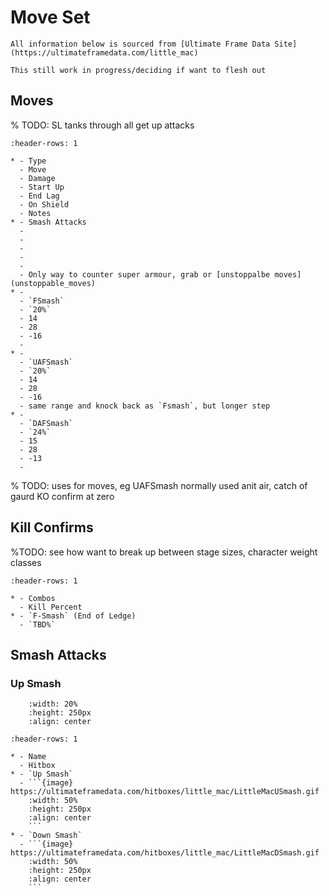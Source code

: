 # Move Set

```{note}
All information below is sourced from [Ultimate Frame Data Site](https://ultimateframedata.com/little_mac)
```

```{warning}
This still work in progress/deciding if want to flesh out
```
## Moves
% TODO: SL tanks through all get up attacks
```{list-table}
:header-rows: 1

* - Type
  - Move
  - Damage
  - Start Up
  - End Lag
  - On Shield
  - Notes
* - Smash Attacks
  - 
  - 
  -
  -
  -
  - Only way to counter super armour, grab or [unstoppalbe moves](unstoppable_moves)
* - 
  - `FSmash`
  - `20%`
  - 14
  - 28
  - -16
  - 
* - 
  - `UAFSmash`
  - `20%`
  - 14
  - 28
  - -16
  - same range and knock back as `Fsmash`, but longer step 
* - 
  - `DAFSmash`
  - `24%`
  - 15
  - 28
  - -13
  - 
```

% TODO: uses for moves, eg UAFSmash normally used anit air, catch of gaurd KO confirm at zero



## Kill Confirms

%TODO: see how want to break up between stage sizes, character weight classes 
```{list-table}
:header-rows: 1

* - Combos
  - Kill Percent
* - `F-Smash` (End of Ledge)
  - `TBD%`
```



## Smash Attacks

### Up Smash

```{image} https://ultimateframedata.com/hitboxes/little_mac/LittleMacUSmash.gif
    :width: 20%
    :height: 250px
    :align: center
```

````{list-table}
:header-rows: 1

* - Name
  - Hitbox
* - `Up Smash`
  - ```{image} https://ultimateframedata.com/hitboxes/little_mac/LittleMacUSmash.gif
    :width: 50%
    :height: 250px
    :align: center
    ```
* - `Down Smash`
  - ```{image} https://ultimateframedata.com/hitboxes/little_mac/LittleMacDSmash.gif
    :width: 50%
    :height: 250px
    :align: center
    ```
````

